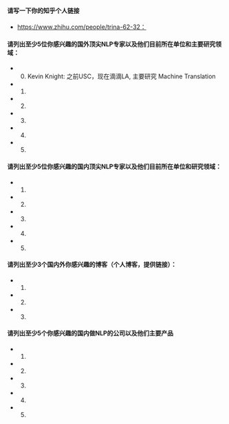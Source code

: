 #### 请写一下你的知乎个人链接
- https://www.zhihu.com/people/trina-62-32：



#### 请列出至少5位你感兴趣的国外顶尖NLP专家以及他们目前所在单位和主要研究领域：
- 0. Kevin Knight: 之前USC，现在滴滴LA,  主要研究 Machine Translation
- 1.
- 2.
- 3.
- 4.
- 5.


#### 请列出至少5位你感兴趣的国内顶尖NLP专家以及他们目前所在单位和研究领域：
- 1.
- 2.
- 3.
- 4.
- 5.


#### 请列出至少3个国内外你感兴趣的博客（个人博客，提供链接）：
- 1.
- 2.
- 3.


#### 请列出至少5个你感兴趣的国内做NLP的公司以及他们主要产品
- 1.
- 2.
- 3.
- 4.
- 5.




